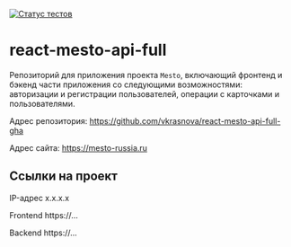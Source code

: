 [![Статус тестов](../../actions/workflows/tests.yml/badge.svg)](../../actions/workflows/tests.yml)

# react-mesto-api-full

Репозиторий для приложения проекта `Mesto`, включающий фронтенд и бэкенд части приложения со следующими возможностями: авторизации и регистрации пользователей, операции с карточками и пользователями.

Адрес репозитория: https://github.com/vkrasnova/react-mesto-api-full-gha

Адрес сайта: https://mesto-russia.ru

## Ссылки на проект

IP-адрес x.x.x.x

Frontend https://...

Backend https://...